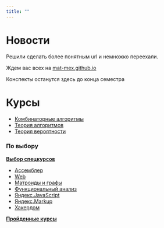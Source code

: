 ```yaml
---
title: ""
---
```

# Новости

Решили сделать более понятным url и немножко переехали.

Ждем вас всех на [mat-mex.github.io](https://mat-mex.github.io)

Конспекты останутся здесь до конца семестра

# Курсы

- [Комбинаторные алгоритмы](courses/combalg/)
- [Теория алгоритмов](courses/alg)
- [Теория вероятности](courses/terver)

### По выбору

**[Выбор спецкурсов](courses/spec)**

- [Ассемблер](assembler)
- [Web](web)
- [Матроиды и графы](courses/graphs)
- [Функциональный анализ](courses/funcan)
- [Яндекс.JavaScript](courses/yandex/js)
- [Яндекс.Markup](courses/yandex/markup)
- [Хакердом](courses/hackerdom)

**[Пройденные курсы](courses/)**